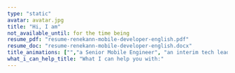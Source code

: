 ```yaml
---
type: "static"
avatar: avatar.jpg
title: "Hi, I am"
not_available_until: for the time being
resume_pdf: "resume-renekann-mobile-developer-english.pdf"
resume_doc: "resume-renekann-mobile-developer-english.docx"
title_animations: ["","a Senior Mobile Engineer", "an interim tech lead", "an interim CTO", "René Kann"]
what_i_can_help_title: "What I can help you with:"
---
```

